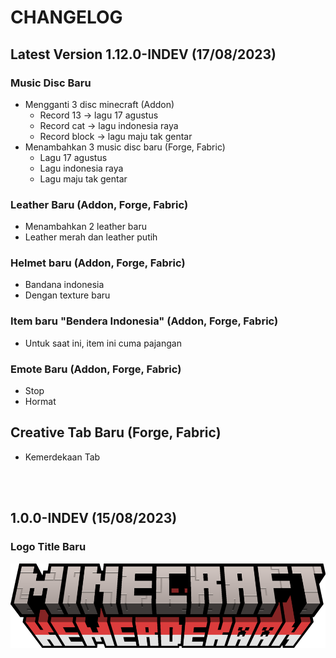 # CHANGELOG

## Latest Version 1.12.0-INDEV (17/08/2023)

### Music Disc Baru
- Mengganti 3 disc minecraft (Addon)
    - Record 13 -> lagu 17 agustus
    - Record cat -> lagu indonesia raya
    - Record block -> lagu maju tak gentar
- Menambahkan 3 music disc baru (Forge, Fabric)
    - Lagu 17 agustus
    - Lagu indonesia raya
    - Lagu maju tak gentar

### Leather Baru (Addon, Forge, Fabric)
- Menambahkan 2 leather baru
- Leather merah dan leather putih

### Helmet baru (Addon, Forge, Fabric)
- Bandana indonesia
- Dengan texture baru

### Item baru "Bendera Indonesia" (Addon, Forge, Fabric)
- Untuk saat ini, item ini cuma pajangan

### Emote Baru (Addon, Forge, Fabric)
- Stop
- Hormat

## Creative Tab Baru (Forge, Fabric)
- Kemerdekaan Tab

<br>
<br>

## 1.0.0-INDEV (15/08/2023)

### Logo Title Baru
![Title Logo Baru](resources/title/minecraft_title.png)